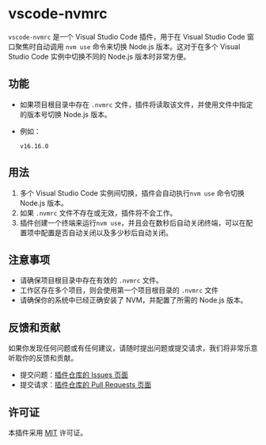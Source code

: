 # vscode-nvmrc

`vscode-nvmrc` 是一个 Visual Studio Code 插件，用于在 Visual Studio Code 窗口聚焦时自动调用 `nvm use` 命令来切换 Node.js 版本。这对于在多个 Visual Studio Code 实例中切换不同的 Node.js 版本时非常方便。

## 功能

- 如果项目根目录中存在 `.nvmrc` 文件，插件将读取该文件，并使用文件中指定的版本号切换 Node.js 版本。

- 例如：

  ```
  v16.16.0
  ```

## 用法

1. 多个 Visual Studio Code 实例间切换，插件会自动执行`nvm use` 命令切换 Node.js 版本。
2. 如果 `.nvmrc` 文件不存在或无效，插件将不会工作。
3. 插件创建一个终端来运行`nvm use`，并且会在数秒后自动关闭终端，可以在配置项中配置是否自动关闭以及多少秒后自动关闭。

## 注意事项

- 请确保项目根目录中存在有效的 `.nvmrc` 文件。
- 工作区存在多个项目，则会使用第一个项目根目录的 `.nvmrc` 文件
- 请确保你的系统中已经正确安装了 NVM，并配置了所需的 Node.js 版本。

## 反馈和贡献

如果你发现任何问题或有任何建议，请随时提出问题或提交请求，我们将非常乐意听取你的反馈和贡献。

- 提交问题：[插件仓库的 Issues 页面](https://github.com/zqy233/vscode-nvmrc/issues)
- 提交请求：[插件仓库的 Pull Requests 页面](https://github.com/zqy233/vscode-nvmrc/pulls)

## 许可证

本插件采用 [MIT](LICENSE) 许可证。
